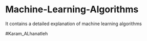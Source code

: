 # Machine-Learning-Algorithms

It contains a detailed explanation of machine learning algorithms

#Karam_ALhanatleh
